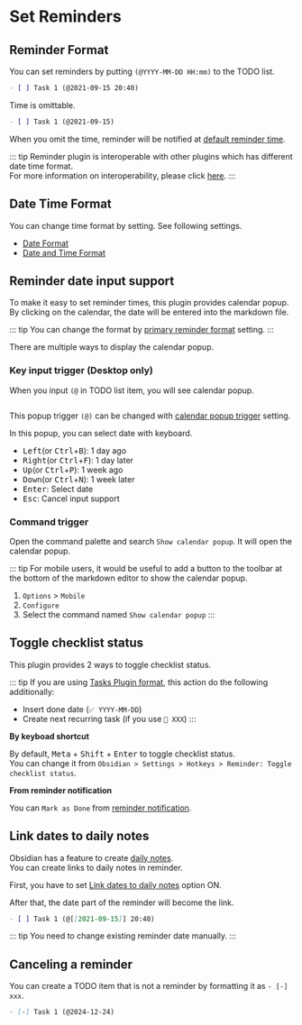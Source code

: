 # Set Reminders

## Reminder Format

You can set reminders by putting `(@YYYY-MM-DD HH:mm)` to the TODO list.

```markdown
- [ ] Task 1 (@2021-09-15 20:40)
```

Time is omittable.

```markdown
- [ ] Task 1 (@2021-09-15)
```

When you omit the time, reminder will be notified at [default reminder time](/setting/#reminder-time).

::: tip
Reminder plugin is interoperable with other plugins which has different date time format.  
For more information on interoperability, please click [here](/guide/interop-tasks).
:::

## Date Time Format

You can change time format by setting.
See following settings.

- [Date Format](/setting/#date-format)
- [Date and Time Format](/setting/#date-and-time-format)

## Reminder date input support

To make it easy to set reminder times, this plugin provides calendar popup.  
By clicking on the calendar, the date will be entered into the markdown file.

::: tip
You can change the format by [primary reminder format](/setting/#primary-reminder-format) setting.
:::

There are multiple ways to display the calendar popup.
### Key input trigger (Desktop only)

When you input `(@` in TODO list item, you will see calendar popup.  

<img :src="$withBase('/images/reminder-input-support.png')" width="400px">

This popup trigger `(@)` can be changed with [calendar popup trigger](/setting/#calendar-popup-trigger) setting.

In this popup, you can select date with keyboard. 

- <kbd>Left</kbd>(or <kbd>Ctrl</kbd>+<kbd>B</kbd>): 1 day ago
- <kbd>Right</kbd>(or <kbd>Ctrl</kbd>+<kbd>F</kbd>): 1 day later
- <kbd>Up</kbd>(or <kbd>Ctrl</kbd>+<kbd>P</kbd>): 1 week ago
- <kbd>Down</kbd>(or <kbd>Ctrl</kbd>+<kbd>N</kbd>): 1 week later
- <kbd>Enter</kbd>: Select date
- <kbd>Esc</kbd>: Cancel input support

### Command trigger

Open the command palette and search `Show calendar popup`.
It will open the calendar popup.

::: tip
For mobile users, it would be useful to add a button to the toolbar at the bottom of the markdown editor to show the calendar popup.

1. `Options` > `Mobile`
2. `Configure`
3. Select the command named `Show calendar popup`
:::

## Toggle checklist status

This plugin provides 2 ways to toggle checklist status.

::: tip
If you are using [Tasks Plugin format](/guide/interop-tasks.html), this action do the following additionally:
- Insert done date (`✅ YYYY-MM-DD`)
- Create next recurring task (if you use `🔁 XXX`)
:::

**By keyboad shortcut**

By default, <kbd>Meta</kbd> + <kbd>Shift</kbd> + <kbd>Enter</kbd> to toggle checklist status.  
You can change it from `Obsidian > Settings > Hotkeys > Reminder: Toggle checklist status`.

**From reminder notification**

You can `Mark as Done` from [reminder notification](/guide/notification.html).

## Link dates to daily notes

Obsidian has a feature to create [daily notes](https://help.obsidian.md/Plugins/Daily+notes).  
You can create links to daily notes in reminder.

First, you have to set [Link dates to daily notes](/setting/#link-dates-to-daily-notes) option ON.

After that, the date part of the reminder will become the link.

```markdown
- [ ] Task 1 (@[[2021-09-15]] 20:40)
```

::: tip
You need to change existing reminder date manually.
:::

## Canceling a reminder

You can create a TODO item that is not a reminder by formatting it as `- [-] xxx`.

```markdown
- [-] Task 1 (@2024-12-24)
```
